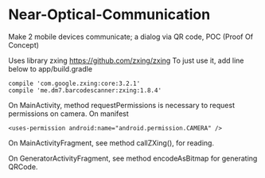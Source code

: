 # Near-Optical-Communication
Make 2 mobile devices communicate; a dialog via QR code, POC (Proof Of Concept)


Uses library zxing
https://github.com/zxing/zxing
To just use it, add line below to app/build.gradle
```
compile 'com.google.zxing:core:3.2.1'
compile 'me.dm7.barcodescanner:zxing:1.8.4'
```

On MainActivity, method requestPermissions is necessary to request
permissions on camera.
On manifest

```
<uses-permission android:name="android.permission.CAMERA" />
```

On MainActivityFragment, see method callZXing(), for reading.

On GeneratorActivityFragment, see method encodeAsBitmap for generating QRCode.






